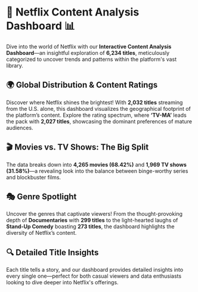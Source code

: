 # 🎥 Netflix Content Analysis Dashboard 📊

Dive into the world of Netflix with our **Interactive Content Analysis Dashboard**—an insightful exploration of **6,234 titles**, meticulously categorized to uncover trends and patterns within the platform's vast library.

## 🌍 Global Distribution & Content Ratings

Discover where Netflix shines the brightest! With **2,032 titles** streaming from the U.S. alone, this dashboard visualizes the geographical footprint of the platform’s content. Explore the rating spectrum, where **‘TV-MA’** leads the pack with **2,027 titles**, showcasing the dominant preferences of mature audiences.

## 🎬 Movies vs. TV Shows: The Big Split

The data breaks down into **4,265 movies (68.42%)** and **1,969 TV shows (31.58%)**—a revealing look into the balance between binge-worthy series and blockbuster films.

## 🎭 Genre Spotlight

Uncover the genres that captivate viewers! From the thought-provoking depth of **Documentaries** with **299 titles** to the light-hearted laughs of **Stand-Up Comedy** boasting **273 titles**, the dashboard highlights the diversity of Netflix’s content.

## 🔍 Detailed Title Insights

Each title tells a story, and our dashboard provides detailed insights into every single one—perfect for both casual viewers and data enthusiasts looking to dive deeper into Netflix's offerings.
